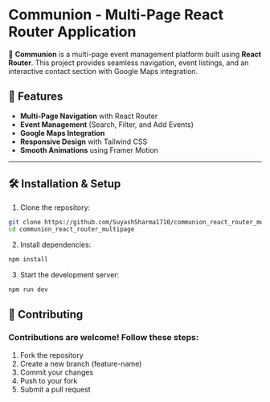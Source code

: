 # Communion - Multi-Page React Router Application

🚀 **Communion** is a multi-page event management platform built using **React Router**. This project provides seamless navigation, event listings, and an interactive contact section with Google Maps integration.

## 📌 Features

- **Multi-Page Navigation** with React Router
- **Event Management** (Search, Filter, and Add Events)
- **Google Maps Integration**
- **Responsive Design** with Tailwind CSS
- **Smooth Animations** using Framer Motion

---

## 🛠 Installation & Setup

1. Clone the repository:

```bash
git clone https://github.com/SuyashSharma1710/communion_react_router_multipage.git
cd communion_react_router_multipage
```

2. Install dependencies:

```bash
npm install
```

3. Start the development server:

```bash
npm run dev
```


## 📝 Contributing
### Contributions are welcome! Follow these steps:

1. Fork the repository
2. Create a new branch (feature-name)
3. Commit your changes
4. Push to your fork
5. Submit a pull request